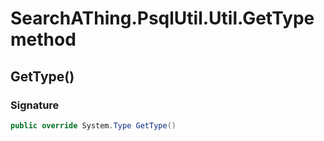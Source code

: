 # SearchAThing.PsqlUtil.Util.GetType method
## GetType()
### Signature
```csharp
public override System.Type GetType()
```
